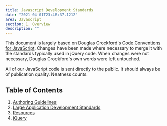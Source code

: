 ```yaml
---
title: Javascript Development Standards
date: "2021-04-01T23:46:37.121Z"
area: Javascript
section: 1. Overview
description: ""
---
```


This document is largely based on Douglas Crockford's [Code Conventions for JavaScript](http://javascript.crockford.com/code.html). Changes have been made where necessary to merge it with the standards typically used in jQuery code. When changes were not necessary, Douglas Crockford's own words were left untouched.

All of our JavaScript code is sent directly to the public. It should always be of publication quality. Neatness counts.

## Table of Contents

  1. [Authoring Guidelines](/javascript/general-authoring/)
  1. [Large Application Development Standards](/javascript/large-applications/)
  1. [Resources](/javascript/resources/)
  1. [jQuery](/javascript/jquery-best-practices/)